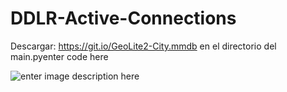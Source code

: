 # DDLR-Active-Connections

Descargar: https://git.io/GeoLite2-City.mmdb en el directorio del main.pyenter code here

![enter image description here](https://cdn.discordapp.com/attachments/1083868419578925160/1237899101492875335/image.png?ex=663d52e0&is=663c0160&hm=9341417bc75b26a088c3546521886881ce93a4ebe68dd5f4a918dc5214bb5f40&)
